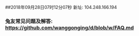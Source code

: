 ##2018年09月28日07时12分07秒 新址: 104.248.166.194
### 兔友常见问题及解答: https://github.com/wanggonging/d/blob/w/FAQ.md
